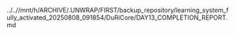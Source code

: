 ../..//mnt/h/ARCHIVE/.UNWRAP/FIRST/backup_repository/learning_system_fully_activated_20250808_091854/DuRiCore/DAY13_COMPLETION_REPORT.md